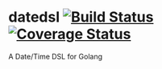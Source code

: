 # datedsl [![Build Status](https://drone.io/github.com/caarlos0/datedsl/status.png)](https://drone.io/github.com/caarlos0/datedsl/latest) [![Coverage Status](https://coveralls.io/repos/caarlos0/datedsl/badge.svg?branch=master&service=github)](https://coveralls.io/github/caarlos0/datedsl?branch=master)
A Date/Time DSL for Golang
